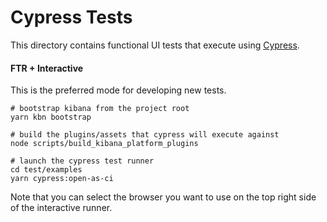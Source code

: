 # Cypress Tests

This directory contains functional UI tests that execute using [Cypress](https://www.cypress.io/).

#### FTR + Interactive

This is the preferred mode for developing new tests.

```shell
# bootstrap kibana from the project root
yarn kbn bootstrap

# build the plugins/assets that cypress will execute against
node scripts/build_kibana_platform_plugins

# launch the cypress test runner
cd test/examples
yarn cypress:open-as-ci
```

Note that you can select the browser you want to use on the top right side of the interactive runner.
